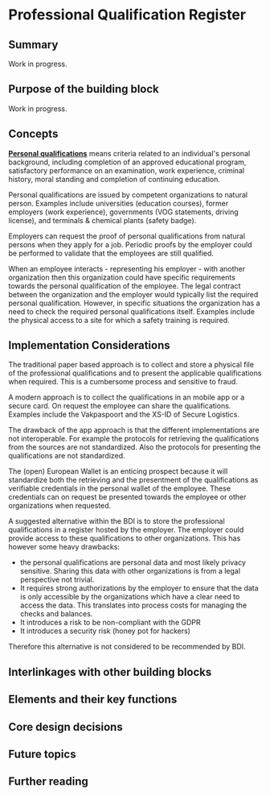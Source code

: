 # Professional Qualification Register

## Summary

Work in progress.

## Purpose of the building block

Work in progress.

## Concepts

[**Personal qualifications**](https://www.lawinsider.com/dictionary/personal-qualifications) means criteria related to an individual's personal background, including completion of an approved educational program, satisfactory performance on an examination, work experience, criminal history, moral standing and completion of continuing education.

Personal qualifications are issued by competent organizations to natural person. Examples include universities (education courses), former employers (work experience), governments (VOG statements, driving license), and terminals  & chemical plants (safety badge).

Employers can request the proof of personal qualifications from natural persons when they apply for a job. Periodic proofs by the employer could be performed to validate that the employees are still qualified.

When an employee interacts - representing his employer - with another organization  then this organization could have specific requirements towards the personal qualification of the employee. The legal contract between the organization and the employer would typically list the required personal qualification. However, in specific situations the organization has a need to check the required personal qualifications itself. Examples include the physical access to a site for which a safety training is required.

## Implementation Considerations&#x20;

The traditional paper based approach is to collect and store a physical file of the professional qualifications and to present the applicable qualifications when required. This is a cumbersome process and sensitive to fraud.

A modern approach is to collect the qualifications in an mobile app or a secure card. On request the employee can share the qualifications. Examples include the Vakpaspoort and the XS-ID of Secure Logistics.

The drawback of the app approach is that the different implementations are not interoperable. For example the protocols for retrieving the qualifications from the sources are not standardized. Also the protocols for presenting the qualifications are not standardized.&#x20;

The (open) European Wallet is an enticing prospect because it will standardize both the retrieving and the presentment of the qualifications as verifiable credentials in the personal wallet of the employee. These credentials can on request be presented towards the employee or other organizations when requested.&#x20;

A suggested alternative within the BDI is to store the professional qualifications in a register hosted by the employer. The employer could provide access to these qualifications to other organizations. This has however some heavy drawbacks:

* the personal qualifications are personal data and most likely privacy sensitive. Sharing this data with other organizations is from a legal perspective not trivial.
* It requires strong authorizations by the employer to ensure that the data is only accessible by the organizations which have a clear need to access the data. This translates into process costs for managing the checks and balances.
* It introduces a risk to be non-compliant with the GDPR
* It introduces a security risk (honey pot for hackers)

Therefore this alternative is not considered to be recommended by BDI.

## Interlinkages with other building blocks

## Elements and their key functions

## Core design decisions

## Future topics

## Further reading
